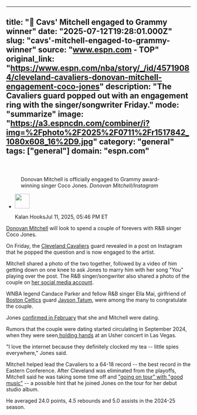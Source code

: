 ---
   title: "💍 Cavs' Mitchell engaged to Grammy winner"
   date: "2025-07-12T19:28:01.000Z"
   slug: "cavs'-mitchell-engaged-to-grammy-winner"
   source: "www.espn.com - TOP"
   original_link: "https://www.espn.com/nba/story/_/id/45719084/cleveland-cavaliers-donovan-mitchell-engagement-coco-jones"
   description: "The Cavaliers guard popped out with an engagement ring with the singer/songwriter Friday."
   mode: "summarize"
   image: "https://a3.espncdn.com/combiner/i?img=%2Fphoto%2F2025%2F0711%2Fr1517842_1080x608_16%2D9.jpg"
   category: "general"
   tags: ["general"]
   domain: "espn.com"
  ---
  <div id="readability-page-1" class="page"><section id="article-feed" data-behavior="author_overlay article_header_news_feed_item_meta article_legal_footer"><article data-id="45719084" data-behavior="story_scroll story_progress iframe" data-src="/nba/story/_/id/45719084/cleveland-cavaliers-donovan-mitchell-engagement-coco-jones"><div><header></header><figure><figcaption>Donovan Mitchell is officially engaged to Grammy award-winning singer Coco Jones.&nbsp;<cite>Donovan Mitchell/Instagram</cite></figcaption></figure><div><div><ul><li><p><img src="https://a.espncdn.com/combiner/i?img=/i/columnists/espn_generic_m.jpg&amp;h=80&amp;w=80&amp;scale=crop" alt="" width="40" height="40"></p><p>Kalan Hooks<span>Jul 11, 2025, 05:46 PM ET</span></p></li></ul></div><p><a data-player-guid="6482ece5-f903-92e2-ffdd-13901fdd3a49" href="https://www.espn.com/nba/player/_/id/3908809/donovan-mitchell">Donovan Mitchell</a> will look to spend a couple of forevers with R&amp;B singer Coco Jones.</p><p>On Friday, the <a data-clubhouse-guid="ec79ad1f-e6d2-7762-a2db-7fe97d35126b" href="https://www.espn.com/nba/team/_/name/cle/cleveland-cavaliers">Cleveland Cavaliers</a> guard revealed in a post on Instagram that he popped the question and is now engaged to the artist.</p><p>Mitchell shared a photo of the two together, followed by a video of him getting down on one knee to ask Jones to marry him with her song "You" playing over the post. The R&amp;B singer/songwriter also shared a photo of the couple on <a href="https://www.instagram.com/p/DL-tWGKS1k6/">her social media account</a>.</p><p>WNBA legend Candace Parker and fellow R&amp;B singer Ella Mai, girlfriend of <a data-clubhouse-guid="2ca761df-5f60-b2e9-22ed-e099c46d889b" href="https://www.espn.com/nba/team/_/name/bos/boston-celtics">Boston Celtics</a> guard <a data-player-guid="ed3343b0-2ffa-f6b4-e422-3a1920938c81" href="https://www.espn.com/nba/player/_/id/4065648/jayson-tatum">Jayson Tatum</a>, were among the many to congratulate the couple.</p><blockquote data-instgrm-captioned="" data-instgrm-permalink="https://www.instagram.com/p/DL-tUerBujY/?utm_source=ig_embed&amp;utm_campaign=loading" data-instgrm-version="14"></blockquote>
<p>Jones <a href="https://www.vibe.com/news/entertainment/coco-jones-confirms-donovan-mitchell-dating-rumors-1235046153/">confirmed in February</a> that she and Mitchell were dating.</p><p>Rumors that the couple were dating started circulating in September 2024, when they were seen<a href="https://x.com/nbagossippp/status/1833874028068561288"> holding hands</a> at an Usher concert in Las Vegas.</p><p>"I love the internet because they definitely clocked my tea -- little spies everywhere," Jones said.</p><p>Mitchell helped lead the Cavaliers to a 64-18 record -- the best record in the Eastern Conference. After Cleveland was eliminated from the playoffs, Mitchell said he was taking some time off and <a href="https://www.nba.com/news/whats-next-for-cavaliers-after-2025-playoffs-exit">"going on tour" with "good music"</a> -- a possible hint that he joined Jones on the tour for her debut studio album.</p><p>He averaged 24.0 points, 4.5 rebounds and 5.0 assists in the 2024-25 season.</p>
</div></div></article></section></div>
